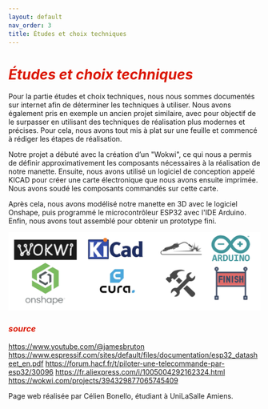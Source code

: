 ```yaml
---
layout: default
nav_order: 3
title: Études et choix techniques
---
```


# <span style="color:#DB1702">_Études et choix techniques_</span>

Pour la partie études et choix techniques, nous nous sommes documentés sur internet afin de déterminer les techniques à utiliser. Nous avons également pris en exemple un ancien projet similaire, avec pour objectif de le surpasser en utilisant des techniques de réalisation plus modernes et précises. Pour cela, nous avons tout mis à plat sur une feuille et commencé à rédiger les étapes de réalisation.

Notre projet a débuté avec la création d’un "Wokwi", ce qui nous a permis de définir approximativement les composants nécessaires à la réalisation de notre manette. Ensuite, nous avons utilisé un logiciel de conception appelé KICAD pour créer une carte électronique que nous avons ensuite imprimée. Nous avons soudé les composants commandés sur cette carte.

Après cela, nous avons modélisé notre manette en 3D avec le logiciel Onshape, puis programmé le microcontrôleur ESP32 avec l'IDE Arduino. Enfin, nous avons tout assemblé pour obtenir un prototype fini.

![Illustration choix](images/image8.png)

### <span style="color:#DB1702">_source_</span>

https://www.youtube.com/@jamesbruton
https://www.espressif.com/sites/default/files/documentation/esp32_datasheet_en.pdf
https://forum.hacf.fr/t/piloter-une-telecommande-par-esp32/30096
https://fr.aliexpress.com/i/1005004292162324.html
https://wokwi.com/projects/394329877065745409



Page web réalisée par Célien Bonello, étudiant à UniLaSalle Amiens.

